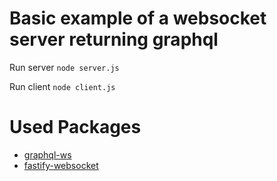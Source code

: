 # Basic example of a websocket server returning graphql

Run server
`node server.js`

Run client
`node client.js`


# Used Packages
* [graphql-ws](https://github.com/enisdenjo/graphql-ws)
* [fastify-websocket](https://github.com/fastify/fastify-websocket)


